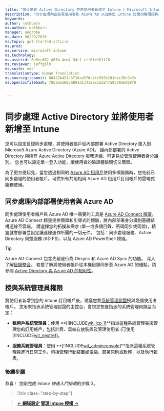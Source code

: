```yaml
---
title: "同步處理 Active Directory 並將使用者新增至 Intune | Microsoft Intune"
description: "同步處理內部部署使用者和 Azure AD 以及將您 Intune 訂閱的權限授與系統管理員"
keywords: 
author: nathbarn
ms.author: nathbarn
manager: angrobe
ms.date: 08/29/2016
ms.topic: get-started-article
ms.prod: 
ms.service: microsoft-intune
ms.technology: 
ms.assetid: 6e9ec662-465b-4ed4-94c1-cff0fe18f126
ms.reviewer: jeffgilb
ms.suite: ems
translationtype: Human Translation
ms.sourcegitcommit: 0d422b421c3716ad576c4fc565b181dec28c947e
ms.openlocfilehash: 786aa2a665a881d13412ecc2d247a8b79a6d09f8


---
```



# 同步處理 Active Directory 並將使用者新增至 Intune
您可以設定目錄同步處理，將使用者帳戶從內部部署 Active Directory 匯入到 Microsoft Azure Active Directory (Azure AD)。 讓內部部署的 Active Directory 與所有 Azure Active Directory 服務連線，可更易於管理使用者身分識別。 您也可以設定單一登入功能，讓使用者的驗證體驗親切又簡單。

為了更方便起見，當您透過相同的 [Azure AD 租用戶](http://technet.microsoft.com/library/jj573650.aspx#BKMK_WhatIsAnAzureADTenant)使用多項服務時，您先前已同步處理的使用者帳戶，可供所有共用相同 Azure AD 租用戶訂用帳戶的雲端式服務使用。

## 同步處理內部部署使用者與 Azure AD
同步處理使用者帳戶與 Azure AD 唯一需要的工具是 [Azure AD Connect 精靈](https://www.microsoft.com/download/details.aspx?id=47594)。 Azure AD Connect 精靈提供簡單和引導式的體驗，將內部部署身分識別基礎結構連線至雲端。  請選擇您的拓撲和需求 (單一或多個目錄、密碼同步或同盟)，精靈就會部署並設定讓連線運作所需的一切元件。 包括︰同步處理服務、Active Directory 同盟服務 (AD FS)，以及 Azure AD PowerShell 模組。

> [!TIP]
> Azure AD Connect 包含先前發行為 Dirsync 和 Azure AD Sync 的功能。 深入了解[目錄整合](http://technet.microsoft.com/library/jj573653.aspx)。 若要了解將使用者帳戶從本機目錄同步至 Azure AD 的優點，請參閱 [Active Directory 與 Azure AD 的相似性](http://technet.microsoft.com/library/dn518177.aspx)。

## 授與系統管理員權限
將使用者新增到您的 Intune 訂用帳戶後，建議您將[系統管理認證](administrative-accounts-websites-perms.md)授與幾個使用者帳戶。 您用來指派系統管理認證的主控台，會視您想要指派的系統管理員類型而定：

-   **租用戶系統管理員**：使用 **[!INCLUDE[wit_icp_1](../includes/wit_icp_1_md.md)]**指派這種系統管理員來管理您的訂用帳戶，包括計費、雲端存放裝置及管理使用者 (可使用 [!INCLUDE[wit_nextref](../includes/wit_nextref_md.md)]。

-   **服務系統管理員**：使用 **[!INCLUDE[wit_adminconsole](../includes/wit_adminconsole_md.md)]**指派這種系統管理員進行日常工作，包括管理行動裝置或電腦、部署原則或軟體，以及執行報表。


### 後續步驟
恭喜！ 您剛完成 *Intune 快速入門指南*的步驟 3。

>[!div class="step-by-step"]

>[&larr; **網域設定**](.\start-with-a-paid-subscription-to-microsoft-intune-step-2.md)     [**管理 Intune 授權** &rarr;](.\start-with-a-paid-subscription-to-microsoft-intune-step-4.md)  



<!--HONumber=Oct16_HO4-->


